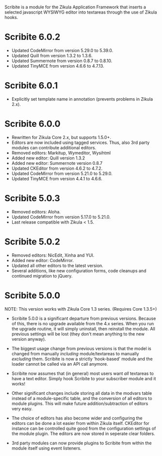 Scribite is a module for the Zikula Application Framework that inserts a 
selected javascript WYSIWYG editor into textareas through the use of Zikula hooks.

Scribite 6.0.2
==============

- Updated CodeMirror from version 5.29.0 to 5.39.0.
- Updated Quill from version 1.3.2 to 1.3.6.
- Updated Summernote from version 0.8.7 to 0.8.10.
- Updated TinyMCE from version 4.6.6 to 4.7.13.

Scribite 6.0.1
==============

- Explicitly set template name in annotation (prevents problems in Zikula 2.x).

Scribite 6.0.0
==============

- Rewritten for Zikula Core 2.x, but supports 1.5.0+.
- Editors are now included using tagged services. Thus, also 3rd party modules can contribute additional editors.
- Removed editors: Markitup, Wymeditor, Wysihtml
- Added new editor: Quill version 1.3.2
- Added new editor: Summernote version 0.8.7
- Updated CKEditor from version 4.6.2 to 4.7.2.
- Updated CodeMirror from version 5.21.0 to 5.29.0.
- Updated TinyMCE from version 4.4.1 to 4.6.6.

Scribite 5.0.3
==============

- Removed editors: Aloha.
- Updated CodeMirror from version 5.17.0 to 5.21.0.
- Last release compatible with Zikula < 1.5.

Scribite 5.0.2
==============

- Removed editors: NicEdit, Xinha and YUI.
- Added new editor: CodeMirror.
- Updated all other editors to the latest version.
- Several additions, like new configuration forms, code cleanups and continued migration to jQuery.


Scribite 5.0.0
==============

NOTE: This version works with Zikula Core 1.3 series. (Requires Core 1.3.5+)

* Scribite 5.0.0 is a significant departure from previous versions. Because of
this, there is no upgrade available from the 4.x series. When you run the 
upgrade routine, it will simply uninstall, then reinstall the module. All
previous settings will be lost (they don't mean anything to the new version
anyway).

* The biggest usage change from previous versions is that the model is changed from 
manually *including* module/textareas to manually *excluding* them. Scribite
is now a strictly 'hook-based' module and the loader cannot be called via an
API call anymore.

* Scribite now assumes that (in general) most users want *all* textareas to have
a text editor. Simply hook Scribite to your subscriber module and it works!

* Other significant changes include storing all data in the modvars table instead 
of a module-specific table, and the conversion of all editors to module plugins.
This will make future addition/subtraction of editors very easy.

* The choice of editors has also become wider and configuring the editors can be done a lot easier from within Zikula itself. CKEditor for instance can be controlled quite good from the configuration settings of the module plugin. The editors are now stored in seperate clear folders.

* 3rd party modules can now provide plugins to Scribite from within the module itself using event listeners.
